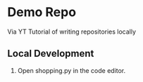 # Demo Repo

Via YT Tutorial of writing repositories locally

## Local Development

1. Open shopping.py in the code editor.